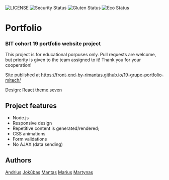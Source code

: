 ![LICENSE](https://img.shields.io/badge/license-MIT-blue.svg?style=flat-square)
![Security Status](https://img.shields.io/security-headers?label=Security&url=https%3A%2F%2Fgithub.com&style=flat-square)
![Gluten Status](https://img.shields.io/badge/Gluten-Free-green.svg)
![Eco Status](https://img.shields.io/badge/ECO-Friendly-green.svg)


# Portfolio
### BIT cohort 19 portfolio website project

This project is for educational porpuses only. Pull requests are welcome, but priority is given to the team assigned to it! Thank you for your cooperation!

Site published at https://front-end-by-rimantas.github.io/19-grupe-portfolio-mitech/

Design: [React theme seven](https://demo.hasthemes.com/mitech-preview/index-infotechno.html)


## Project features
- Node.js
- Responsive design
- Repetitive content is generated/rendered;
- CSS animations
- Form validations
- No AJAX (data sending)

## Authors
[Andrius](https://github.com/pigma15)
[Jokūbas](https://github.com/JRybelis)
[Mantas](https://github.com/bemze)
[Marius](https://github.com/2MariusG)
[Martynas](https://github.com/martynas3113)